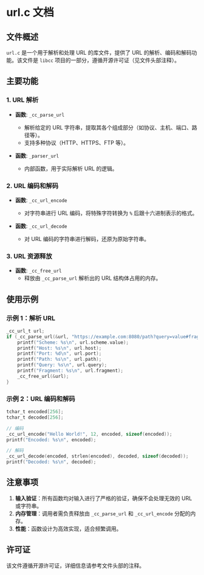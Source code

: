 # url.c 文档

## 文件概述
`url.c` 是一个用于解析和处理 URL 的库文件，提供了 URL 的解析、编码和解码功能。该文件是 `libcc` 项目的一部分，遵循开源许可证（见文件头部注释）。

## 主要功能

### 1. URL 解析
- **函数**: `_cc_parse_url`
  - 解析给定的 URL 字符串，提取其各个组成部分（如协议、主机、端口、路径等）。
  - 支持多种协议（HTTP、HTTPS、FTP 等）。

- **函数**: `_parser_url`
  - 内部函数，用于实际解析 URL 的逻辑。

### 2. URL 编码和解码
- **函数**: `_cc_url_encode`
  - 对字符串进行 URL 编码，将特殊字符转换为 `%` 后跟十六进制表示的格式。

- **函数**: `_cc_url_decode`
  - 对 URL 编码的字符串进行解码，还原为原始字符串。

### 3. URL 资源释放
- **函数**: `_cc_free_url`
  - 释放由 `_cc_parse_url` 解析出的 URL 结构体占用的内存。

## 使用示例

### 示例 1：解析 URL
```c
_cc_url_t url;
if (_cc_parse_url(&url, "https://example.com:8080/path?query=value#fragment")) {
    printf("Scheme: %s\n", url.scheme.value);
    printf("Host: %s\n", url.host);
    printf("Port: %d\n", url.port);
    printf("Path: %s\n", url.path);
    printf("Query: %s\n", url.query);
    printf("Fragment: %s\n", url.fragment);
    _cc_free_url(&url);
}
```

### 示例 2：URL 编码和解码
```c
tchar_t encoded[256];
tchar_t decoded[256];

// 编码
_cc_url_encode("Hello World!", 12, encoded, sizeof(encoded));
printf("Encoded: %s\n", encoded);

// 解码
_cc_url_decode(encoded, strlen(encoded), decoded, sizeof(decoded));
printf("Decoded: %s\n", decoded);
```

## 注意事项
1. **输入验证**：所有函数均对输入进行了严格的验证，确保不会处理无效的 URL 或字符串。
2. **内存管理**：调用者需负责释放由 `_cc_parse_url` 和 `_cc_url_encode` 分配的内存。
3. **性能**：函数设计为高效实现，适合频繁调用。

## 许可证
该文件遵循开源许可证，详细信息请参考文件头部的注释。